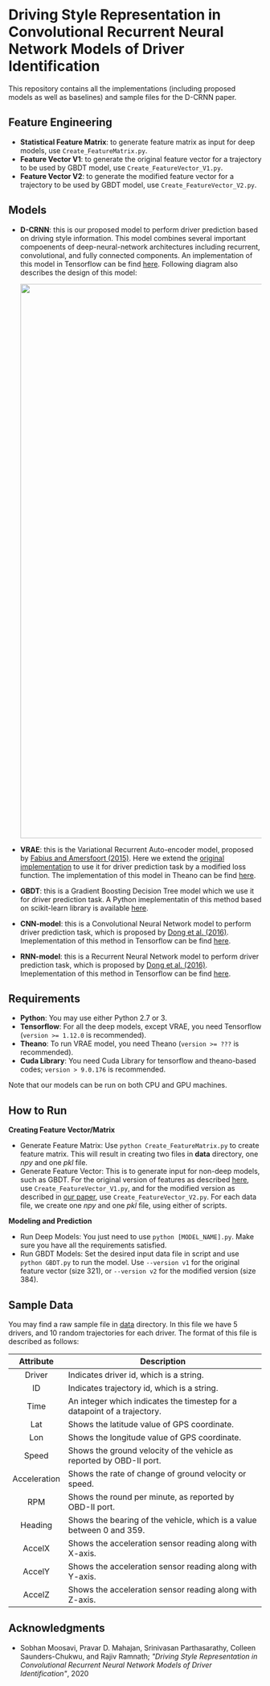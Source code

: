 # Driving Style Representation in Convolutional Recurrent Neural Network Models of Driver Identification

This repository contains all the implementations (including proposed models as well as baselines) and sample files for the D-CRNN paper. 

## Feature Engineering 
* __Statistical Feature Matrix__: to generate feature matrix as input for deep models, use ```Create_FeatureMatrix.py```. 
* __Feature Vector V1__: to generate the original feature vector for a trajectory to be used by GBDT model, use ```Create_FeatureVector_V1.py```. 
* __Feature Vector V2__: to generate the modified feature vector for a trajectory to be used by GBDT model, use ```Create_FeatureVector_V2.py```. 

## Models
* __D-CRNN__: this is our proposed model to perform driver prediction based on driving style information. This model combines several important compoenents of deep-neural-network architectures including recurrent, convolutional, and fully connected components. An implementation of this model in Tensorflow can be find [here](https://github.com/sobhan-moosavi/DCRNN/blob/master/DCRNN.py). Following diagram also describes the design of this model: <center><img src="/files/D-CRNN_2.png" width="1100"></center>

* __VRAE__: this is the Variational Recurrent Auto-encoder model, proposed by [Fabius and Amersfoort (2015)](https://arxiv.org/abs/1412.6581). Here we extend the [original implementation](https://github.com/y0ast/Variational-Recurrent-Autoencoder) to use it for driver prediction task by a modified loss function. The implementation of this model in Theano can be find [here](https://github.com/sobhan-moosavi/DCRNN/blob/master/VRAE.py). 

* __GBDT__: this is a Gradient Boosting Decision Tree model which we use it for driver prediction task. A Python imeplementatin of this method based on scikit-learn library is available [here](https://github.com/sobhan-moosavi/DCRNN/blob/master/GBDT.py). 

* __CNN-model__: this is a Convolutional Neural Network model to perform driver prediction task, which is proposed by [Dong et al. (2016)](https://arxiv.org/abs/1607.03611). Imeplementation of this method in Tensorflow can be find [here](https://github.com/sobhan-moosavi/DCRNN/blob/master/CNN_model.py). 

* __RNN-model__: this is a Recurrent Neural Network model to perform driver prediction task, which is proposed by [Dong et al. (2016)](https://arxiv.org/abs/1607.03611). Imeplementation of this method in Tensorflow can be find [here](https://github.com/sobhan-moosavi/DCRNN/blob/master/RNN_model.py). 

## Requirements
* __Python__: You may use either Python 2.7 or 3. 
* __Tensorflow__: For all the deep models, except VRAE, you need Tensorflow (```version >= 1.12.0``` is recommended). 
* __Theano__: To run VRAE model, you need Theano (```version >= ???``` is recommended). 
* __Cuda Library__: You need Cuda Library for tensorflow and theano-based codes; ```version > 9.0.176``` is recommended. 

Note that our models can be run on both CPU and GPU machines. 

## How to Run
__Creating Feature Vector/Matrix__
* Generate Feature Matrix: Use ```python Create_FeatureMatrix.py``` to create feature matrix. This will result in creating two files in __data__ directory, one _npy_ and one _pkl_ file. 
* Generate Feature Vector: This is to generate input for non-deep models, such as GBDT. For the original version of features as described [here](), use ```Create_FeatureVector_V1.py```, and for the modified version as described in [our paper](), use ```Create_FeatureVector_V2.py```. For each data file, we create one _npy_ and one _pkl_ file, using either of scripts. 

__Modeling and Prediction__
* Run Deep Models: You just need to use ```python [MODEL_NAME].py```. Make sure you have all the requirements satisfied. 
* Run GBDT Models: Set the desired input data file in script and use ```python GBDT.py``` to run the model. Use ```--version v1``` for the original feature vector (size 321), or ```--version v2``` for the modified version (size 384). 

## Sample Data
You may find a raw sample file in [data](https://github.com/sobhan-moosavi/DCRNN/tree/master/data) directory. In this file we have 5 drivers, and 10 random trajectories for each driver. The format of this file is described as follows: 

| Attribute | Description |
|:---------:|-------------|
|Driver| Indicates driver id, which is a string. |
|ID| Indicates trajectory id, which is a string. |
|Time| An integer which indicates the timestep for a datapoint of a trajectory. |
|Lat| Shows the latitude value of GPS coordinate. |
|Lon| Shows the longitude value of GPS coordinate. |
|Speed| Shows the ground velocity of the vehicle as reported by OBD-II port. |
|Acceleration| Shows the rate of change of ground velocity or speed. |
|RPM| Shows the round per minute, as reported by OBD-II port. |
|Heading| Shows the bearing of the vehicle, which is a value between 0 and 359. |
|AccelX| Shows the acceleration sensor reading along with X-axis. |
|AccelY| Shows the acceleration sensor reading along with Y-axis. |
|AccelZ| Shows the acceleration sensor reading along with Z-axis. |

<!--
## Sample Results
Following is the result of different models on a random sample set of 50 drivers, with 50 trajectories for each driver. For deep models, we report accuracy on both segment as well as trajectory, see the [paper](#) for details. 

| Model | Accuracy--Segment | Accuracy--Trajectory |
|:-----:|:-----------------:|:--------------------:|
| GBDT-V1| -- | 25.13% |
| GBDT-V2| -- | 49.24% |
| CNN-model | 42.83% | 59.90% |
| RNN-model | 55.45% | 70.73% |
| VRAE | 51.28% | 63.67% |
| D-CRNN | __62.94%__ | __78.00%__ |
-->


## Acknowledgments 
* Sobhan Moosavi, Pravar D. Mahajan, Srinivasan Parthasarathy, Colleen Saunders-Chukwu, and Rajiv Ramnath; _"Driving Style Representation in Convolutional Recurrent Neural Network Models of Driver Identification"_, 2020 
